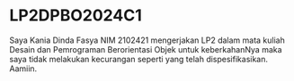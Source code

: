 # LP2DPBO2024C1

Saya Kania Dinda Fasya NIM 2102421 mengerjakan LP2 dalam mata kuliah Desain dan Pemrograman Berorientasi Objek untuk keberkahanNya maka saya tidak melakukan kecurangan seperti yang telah dispesifikasikan. Aamiin.
